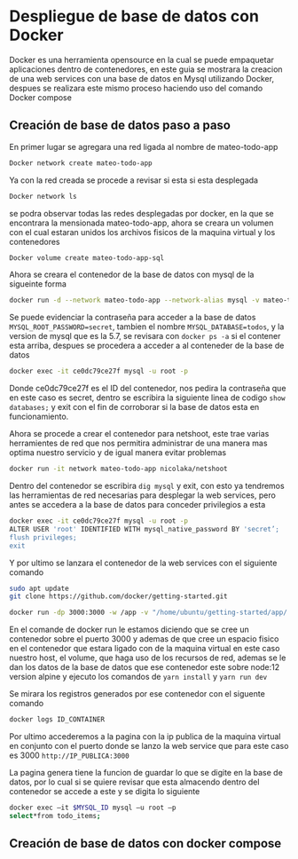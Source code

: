 # Despliegue de base de datos con Docker
Docker es una herramienta opensource en la cual se puede empaquetar aplicaciones dentro de contenedores, en este guia se mostrara la creacion de una web services con una base de datos en Mysql utilizando Docker, despues se realizara este mismo proceso haciendo uso del comando Docker compose
## Creación de base de datos paso a paso
En primer lugar se agregara una red ligada al nombre de mateo-todo-app

```bash
Docker network create mateo-todo-app
```
Ya con la red creada se procede a revisar si esta si esta desplegada

```bash
Docker network ls
```
se podra observar todas las redes desplegadas por docker, en la que se encontrara la mensionada mateo-todo-app, ahora se creara un volumen con el cual estaran unidos los archivos fisicos de la maquina virtual y los contenedores

```bash
Docker volume create mateo-todo-app-sql
```
Ahora se creara el contenedor de la base de datos con mysql de la sigueinte forma

```bash
docker run -d --network mateo-todo-app --network-alias mysql -v mateo-todo-app-sql:/var/lib/msql -e MYSQL_ROOT_PASSWORD=secret -e MYSQL_DATABASE=todos mysql:5.7
```
Se puede evidenciar la contraseña para acceder a la base de datos `MYSQL_ROOT_PASSWORD=secret`, tambien el nombre `MYSQL_DATABASE=todos`, y la version de mysql que es la 5.7, se revisara con `docker ps -a` si el contener esta arriba, despues se procedera a acceder a al conteneder de la base de datos

```bash
docker exec -it ce0dc79ce27f mysql -u root -p
```
Donde ce0dc79ce27f es el ID del contenedor, nos pedira la contraseña que en este caso es secret, dentro se escribira la siguiente linea de codigo `show databases;` y exit con el fin de corroborar si la base de datos esta en funcionamiento. 

Ahora se procede a crear el contenedor para netshoot, este trae varias herramientes de red que nos permitira administrar de una manera mas optima nuestro servicio y de igual manera evitar problemas

```bash
docker run -it network mateo-todo-app nicolaka/netshoot
```
Dentro del contenedor se escribira `dig mysql` y exit, con esto ya tendremos las herramientas de red necesarias para desplegar la web services, pero antes se accedera a la base de datos para conceder privilegios a esta

```bash
docker exec -it ce0dc79ce27f mysql -u root -p
ALTER USER 'root' IDENTIFIED WITH mysql_native_password BY 'secret’;
flush privileges;
exit
```
Y por ultimo se lanzara el contenedor de la web services con el siguiente comando 

```bash
sudo apt update
git clone https://github.com/docker/getting-started.git 

docker run -dp 3000:3000 -w /app -v "/home/ubuntu/getting-started/app/:/app" --network mateo-todo-app -e MYSQL_HOST=mysql -e MYSQL_USER=root -e MYSQL_PASSWORD=secret -e MYSQL_DB=todos node:12-alpine sh -c "yarn install && yarn run dev"

```

En el comande de docker run le estamos diciendo que se cree un contenedor sobre el puerto 3000 y ademas de que cree un espacio fisico en el contenedor que estara ligado con de la maquina virtual en este caso nuestro host, el volume, que haga uso de los recursos de red, ademas se le dan los datos de la base de datos que ese contenedor este sobre node:12 version alpine y ejecuto los comandos de `yarn install` y `yarn run dev`

Se mirara los registros generados por ese contenedor con el siguente comando

```bash
docker logs ID_CONTAINER
```

Por ultimo accederemos a la pagina con la ip publica de la maquina virtual en conjunto con el puerto donde se lanzo la web service que para este caso es 3000 `http://IP_PUBLICA:3000`

La pagina genera tiene la funcion de guardar lo que se digite en la base de datos, por lo cual si se quiere revisar que esta almacendo dentro del contenedor se accede a este y se digita lo siguiente

```bash
docker exec –it $MYSQL_ID mysql –u root –p
select*from todo_items;
```

## Creación de base de datos con docker compose

